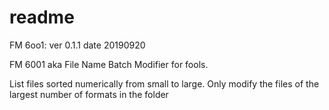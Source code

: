 # readme

FM 6oo1:
    ver 0.1.1
    date 20190920

FM 6001 aka File Name Batch Modifier for fools.

List files sorted numerically from small to large.
Only modify the files of the largest number of formats in the folder
